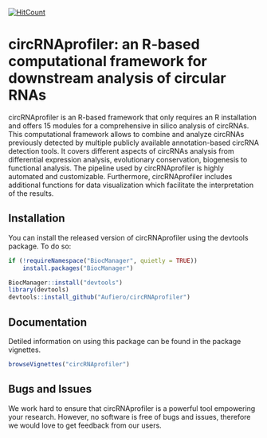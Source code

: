 
<!-- README.md is generated from README.Rmd. Please edit that file -->
[![HitCount](http://hits.dwyl.io/Aufiero/circRNAprofiler.svg)](http://hits.dwyl.io/Aufiero/circRNAprofiler)

circRNAprofiler: an R-based computational framework for downstream analysis of circular RNAs
============================================================================================

circRNAprofiler is an R-based framework that only requires an R installation and offers 15 modules for a comprehensive in silico analysis of circRNAs. This computational framework allows to combine and analyze circRNAs previously detected by multiple publicly available annotation-based circRNA detection tools. It covers different aspects of circRNAs analysis from differential expression analysis, evolutionary conservation, biogenesis to functional analysis. The pipeline used by circRNAprofiler is highly automated and customizable. Furthermore, circRNAprofiler includes additional functions for data visualization which facilitate the interpretation of the results.

Installation
------------

You can install the released version of circRNAprofiler using the devtools package. To do so:

``` r
if (!requireNamespace("BiocManager", quietly = TRUE))
    install.packages("BiocManager")

BiocManager::install("devtools")
library(devtools)
devtools::install_github("Aufiero/circRNAprofiler")
```

Documentation
-------------

Detiled information on using this package can be found in the package vignettes.

``` r
browseVignettes("circRNAprofiler")
```

Bugs and Issues
---------------

We work hard to ensure that circRNAprofiler is a powerful tool empowering your research. However, no software is free of bugs and issues, therefore we would love to get feedback from our users.

